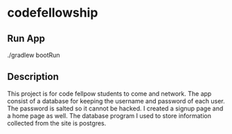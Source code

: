 # codefellowship

## Run App
./gradlew bootRun

## Description
This project is for code fellpow students to come and network. The app consist of a database for keeping the username and 
password of each user. The password is salted so it cannot be hacked. I created a signup page and a home page as well. The 
database program I used to store information collected from the site is postgres.

